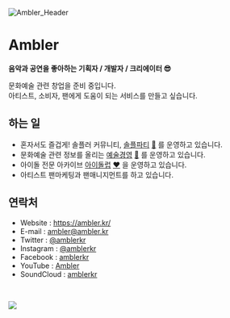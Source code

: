 ![Ambler_Header](https://user-images.githubusercontent.com/67187038/87233478-ab3b7280-c402-11ea-95b9-343ab0fa118d.png)



# Ambler

**음악과 공연을 좋아하는 기획자 / 개발자 / 크리에이터 😎**

문화예술 관련 창업을 준비 중입니다.  
아티스트, 소비자, 팬에게 도움이 되는 서비스를 만들고 싶습니다.  

## 하는 일

- 혼자서도 즐겁게! 솔플러 커뮤니티, [솔플파티](https://solplparty.com) [🤘](http://about.solpl.party/) 를 운영하고 있습니다. 
- 문화예술 관련 정보를 올리는 [예술경영](https://culture.solpl.party/) ​[:musical_note:](https://twitter.com/ArtManagementKR/) 를 운영하고 있습니다.
- 아이돌 전문 아카이브 [아이돌럽](https://idoluv.me/) [❤](https://twitter.com/IDOLUV_me/) 을 운영하고 있습니다.
- 아티스트 팬마케팅과 팬매니지먼트를 하고 있습니다.  

## 연락처

- Website : https://ambler.kr/
- E-mail : [ambler@ambler.kr](mailto:ambler@ambler.kr)
- Twitter : [@amblerkr](https://twitter.com/amblerkr) 
- Instagram : [@amblerkr](https://www.instagram.com/amblerkr/)
- Facebook : [amblerkr](https://www.facebook.com/amblerkr)
- YouTube : [Ambler](https://www.youtube.com/channel/UCRQEe3Hpk08M52GUsN9FPow)
- SoundCloud : [amblerkr](https://soundcloud.com/amblerkr)

&nbsp;
&nbsp;
&nbsp;

![](https://visitor-badge.glitch.me/badge?page_id=amblerkr.visitor-badge)







